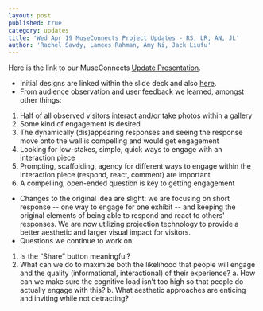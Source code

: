 ```yaml
---
layout: post
published: true
category: updates
title: 'Wed Apr 19 MuseConnects Project Updates - RS, LR, AN, JL'
author: 'Rachel Sawdy, Lamees Rahman, Amy Ni, Jack Liufu'
---
```

Here is the link to our MuseConnects [Update Presentation](https://docs.google.com/presentation/d/1vNCht3AUVDkG-e3kiqb4bgKYlVc0QSpdyx4LqxQ4UiQ/edit?usp=sharing). 

- Initial designs are linked within the slide deck and also [here](https://www.figma.com/proto/ZVSrnm8R2P88IrQMtd8XWd/interactive-prototype-3?node-id=1-103&scaling=scale-down&page-id=0%3A1&starting-point-node-id=1%3A2).
- From audience observation and user feedback we learned, amongst other things:
1. Half of all observed visitors interact and/or take photos within a gallery
2. Some kind of engagement is desired
3. The dynamically (dis)appearing responses and seeing the response move onto the wall is compelling and would get engagement
4. Looking for low-stakes, simple, quick ways to engage with an interaction piece
5. Prompting, scaffolding, agency for different ways to engage within the interaction piece (respond, react, comment) are important
6. A compelling, open-ended question is key to getting engagement
- Changes to the original idea are slight: we are focusing on short response -- one way to engage for one exhibit -- and keeping the original elements of being able to respond and react to others' responses. We are now utilizing projection technology to provide a better aesthetic and larger visual impact for visitors.
- Questions we continue to work on:
1. Is the “Share” button meaningful?
2. What can we do to maximize both the likelihood that people will engage and the quality (informational, interactional) of their experience?
a. How can we make sure the cognitive load isn’t too high so that people do actually engage with this?
b. What aesthetic approaches are enticing and inviting while not detracting?
